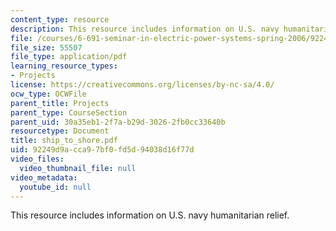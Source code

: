 ```yaml
---
content_type: resource
description: This resource includes information on U.S. navy humanitarian relief.
file: /courses/6-691-seminar-in-electric-power-systems-spring-2006/92249d9acca97bf0fd5d94038d16f77d_ship_to_shore.pdf
file_size: 55507
file_type: application/pdf
learning_resource_types:
- Projects
license: https://creativecommons.org/licenses/by-nc-sa/4.0/
ocw_type: OCWFile
parent_title: Projects
parent_type: CourseSection
parent_uid: 30a35eb1-2f7a-b29d-3026-2fb0cc33640b
resourcetype: Document
title: ship_to_shore.pdf
uid: 92249d9a-cca9-7bf0-fd5d-94038d16f77d
video_files:
  video_thumbnail_file: null
video_metadata:
  youtube_id: null
---
```

This resource includes information on U.S. navy humanitarian relief.